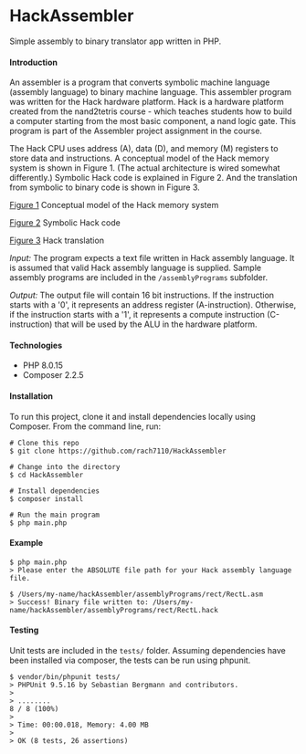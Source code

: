 # HackAssembler
Simple assembly to binary translator app written in PHP.

#### Introduction
An assembler is a program that converts symbolic machine language (assembly language) to binary machine language. This assembler program was written for the Hack hardware platform.  Hack is a hardware platform created from the nand2tetris course - which teaches students how to build a computer starting from the most basic component, a nand logic gate. This program is part of the Assembler project assignment in the course.

The Hack CPU uses address (A), data (D), and memory (M) registers to store data and instructions. A conceptual model of the Hack memory system is shown in Figure 1. (The actual architecture is wired somewhat differently.) Symbolic Hack code is explained in Figure 2. And the translation from symbolic to binary code is shown in Figure 3.

[Figure 1](images/Figure1.png)
Conceptual model of the Hack memory system

[Figure 2](images/Figure2.png)
Symbolic Hack code

[Figure 3](images/Figure3.png)
Hack translation

*Input:* The program expects a text file written in Hack assembly language. It is assumed that valid Hack assembly language is supplied. Sample assembly programs are included in the `/assemblyPrograms` subfolder.

*Output:* The output file will contain 16 bit instructions. If the instruction starts with a '0', it represents an address register (A-instruction). Otherwise, if the instruction starts with a '1', it represents a compute instruction (C-instruction) that will be used by the ALU in the hardware platform.
#### Technologies
* PHP 8.0.15
* Composer 2.2.5

#### Installation
To run this project, clone it and install dependencies locally using Composer. From the command line, run:

```
# Clone this repo
$ git clone https://github.com/rach7110/HackAssembler

# Change into the directory
$ cd HackAssembler

# Install dependencies
$ composer install

# Run the main program
$ php main.php
```

#### Example
```
$ php main.php
> Please enter the ABSOLUTE file path for your Hack assembly language file.

$ /Users/my-name/hackAssembler/assemblyPrograms/rect/RectL.asm
> Success! Binary file written to: /Users/my-name/hackAssembler/assemblyPrograms/rect/RectL.hack
```

#### Testing
Unit tests are included in the `tests/` folder. Assuming dependencies have been installed via composer, the tests can be run using phpunit.
```
$ vendor/bin/phpunit tests/
> PHPUnit 9.5.16 by Sebastian Bergmann and contributors.
>
> ........                                                            8 / 8 (100%)
>
> Time: 00:00.018, Memory: 4.00 MB
>
> OK (8 tests, 26 assertions)
```

